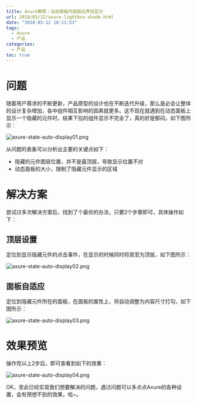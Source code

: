 ```yaml
---
title: Axure教程：动态面板内容超出界线显示 
url: 2018/03/12/axure-lightbox-shade.html
date: "2018-03-12 10:11:53"
tags: 
  - Axure
  - 产品
categories:
  - 产品
toc: true
---
```



# 问题

随着用户需求的不断更新，产品原型的设计也在不断迭代升级，那么是必会让整体的设计复杂增加，各中组件相互影响的因素就更多。这不现在就遇到在动态面板上显示一个隐藏的元件时，结果下拉的组件显示不完全了，真的好是郁闷，如下图所示：

![axure-state-auto-display01.png](http://myblog.lisenhui.cn/2018/03-12-axure-state-auto-display01.png-alias)

<!--more-->

从问题的表象可以分析出主要的关键点如下：

- 隐藏的元件图层位置，并不是最顶层，导致显示位置不对
- 动态面板的大小，限制了隐藏元件显示的区域

# 解决方案

尝试过多次解决方案后，找到了个最优的办法，只要2个步骤即可，具体操作如下：

## 顶层设置

定位到显示隐藏元件的点击事件，在显示的时候同时将其至为顶层，如下图所示：

![axure-state-auto-display02.png](http://myblog.lisenhui.cn/axure-state-auto-display02.png-alias)

## 面板自适应

定位到隐藏元件所在的面板，在面板的属性上，将自动调整为内容尺寸打勾，如下图所示：

![axure-state-auto-display03.png](http://myblog.lisenhui.cn/2018/03-12-axure-state-auto-display03.png-alias)


# 效果预览

操作完以上2步后，即可查看到如下的效果：

![axure-state-auto-display04.png](http://myblog.lisenhui.cn/2018/03-12-axure-state-auto-display04.png-alias)

OK，至此已经实现我们想要解决的问题，遇过问题可以多点点Axure的各种设置，会有预想不到的效果，哈~。
